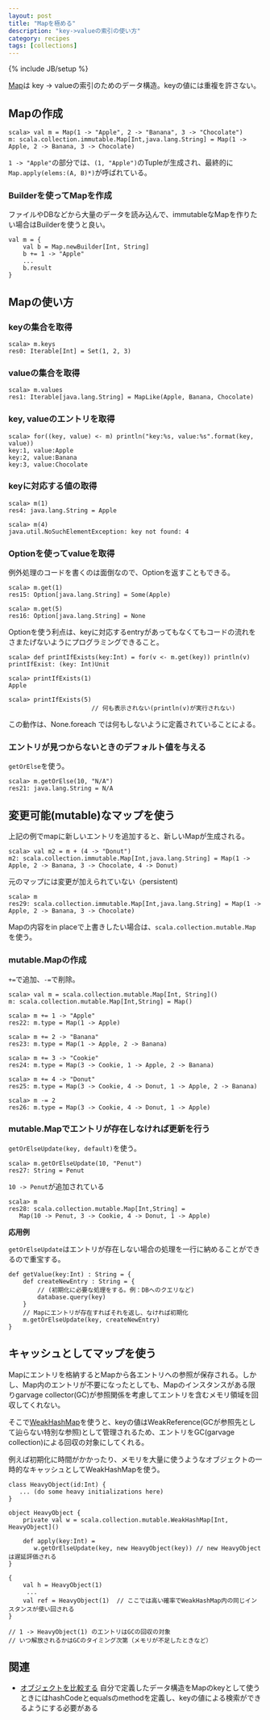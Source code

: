 ```yaml
---
layout: post
title: "Mapを極める"
description: "key->valueの索引の使い方"
category: recipes
tags: [collections]
---
```

{% include JB/setup %}

[Map](http://www.scala-lang.org/api/current/index.html#scala.collection.Map)は key -> valueの索引のためのデータ構造。keyの値には重複を許さない。

## Mapの作成

	scala> val m = Map(1 -> "Apple", 2 -> "Banana", 3 -> "Chocolate")
    m: scala.collection.immutable.Map[Int,java.lang.String] = Map(1 -> Apple, 2 -> Banana, 3 -> Chocolate)

`1 -> "Apple"`の部分では、`(1, "Apple")`のTupleが生成され、最終的に`Map.apply(elems:(A, B)*)`が呼ばれている。

### Builderを使ってMapを作成

ファイルやDBなどから大量のデータを読み込んで、immutableなMapを作りたい場合はBuilderを使うと良い。

	val m = {
		val b = Map.newBuilder[Int, String]
		b += 1 -> "Apple" 
		...   
		b.result
	}

## Mapの使い方

### keyの集合を取得

    scala> m.keys
    res0: Iterable[Int] = Set(1, 2, 3)

### valueの集合を取得

    scala> m.values
    res1: Iterable[java.lang.String] = MapLike(Apple, Banana, Chocolate)

### key, valueのエントリを取得

    scala> for((key, value) <- m) println("key:%s, value:%s".format(key, value))
    key:1, value:Apple
    key:2, value:Banana
    key:3, value:Chocolate

### keyに対応する値の取得

    scala> m(1)
    res4: java.lang.String = Apple
    
    scala> m(4)
    java.util.NoSuchElementException: key not found: 4

### Optionを使ってvalueを取得

例外処理のコードを書くのは面倒なので、Optionを返すこともできる。

	scala> m.get(1)
    res15: Option[java.lang.String] = Some(Apple)
    
    scala> m.get(5)
    res16: Option[java.lang.String] = None

Optionを使う利点は、keyに対応するentryがあってもなくてもコードの流れをさまたげないようにプログラミングできること。

    scala> def printIfExists(key:Int) = for(v <- m.get(key)) println(v)
    printIfExist: (key: Int)Unit
    
    scala> printIfExists(1)
    Apple
    
    scala> printIfExists(5)
                           // 何も表示されない(println(v)が実行されない)

この動作は、None.foreach では何もしないように定義されていることによる。

### エントリが見つからないときのデフォルト値を与える

`getOrElse`を使う。

	scala> m.getOrElse(10, "N/A")
	res21: java.lang.String = N/A


## 変更可能(mutable)なマップを使う

上記の例でmapに新しいエントリを追加すると、新しいMapが生成される。

	scala> val m2 = m + (4 -> "Donut")
	m2: scala.collection.immutable.Map[Int,java.lang.String] = Map(1 -> Apple, 2 -> Banana, 3 -> Chocolate, 4 -> Donut)

元のマップには変更が加えられていない（persistent)

	scala> m
	res29: scala.collection.immutable.Map[Int,java.lang.String] = Map(1 -> Apple, 2 -> Banana, 3 -> Chocolate)

Mapの内容をin placeで上書きしたい場合は、`scala.collection.mutable.Map`を使う。

### mutable.Mapの作成

`+=`で追加、`-=`で削除。

	scala> val m = scala.collection.mutable.Map[Int, String]()
    m: scala.collection.mutable.Map[Int,String] = Map()
    
    scala> m += 1 -> "Apple"
    res22: m.type = Map(1 -> Apple)
    
    scala> m += 2 -> "Banana"
    res23: m.type = Map(1 -> Apple, 2 -> Banana)
    
    scala> m += 3 -> "Cookie"
    res24: m.type = Map(3 -> Cookie, 1 -> Apple, 2 -> Banana)
    
    scala> m += 4 -> "Donut"
    res25: m.type = Map(3 -> Cookie, 4 -> Donut, 1 -> Apple, 2 -> Banana)
    
    scala> m -= 2
    res26: m.type = Map(3 -> Cookie, 4 -> Donut, 1 -> Apple)


### mutable.Mapでエントリが存在しなければ更新を行う

`getOrElseUpdate(key, default)`を使う。

	scala> m.getOrElseUpdate(10, "Penut")
    res27: String = Penut

`10 -> Penut`が追加されている

    scala> m
    res28: scala.collection.mutable.Map[Int,String] = 
	   Map(10 -> Penut, 3 -> Cookie, 4 -> Donut, 1 -> Apple)

**応用例**

`getOrElseUpdate`はエントリが存在しない場合の処理を一行に納めることができるので重宝する。

	def getValue(key:Int) : String = {
		def createNewEntry : String = {
			// (初期化に必要な処理をする。例：DBへのクエリなど)
			database.query(key)
		}
		// Mapにエントリが存在すればそれを返し、なければ初期化
		m.getOrElseUpdate(key, createNewEntry)
	}
	

## キャッシュとしてマップを使う

Mapにエントリを格納するとMapから各エントリへの参照が保存される。しかし、Map内のエントリが不要になったとしても、Mapのインスタンスがある限りgarvage collector(GC)が参照関係を考慮してエントリを含むメモリ領域を回収してくれない。

そこで[WeakHashMap](http://www.scala-lang.org/api/current/index.html#scala.collection.generic.GenMapFactory)を使うと、keyの値はWeakReference(GCが参照先として辿らない特別な参照)として管理されるため、エントリをGC(garvage collection)による回収の対象にしてくれる。

例えば初期化に時間がかかったり、メモリを大量に使うようなオブジェクトの一時的なキャッシュとしてWeakHashMapを使う。

	class HeavyObject(id:Int) {
	   ... (do some heavy initializations here)
	}

	object HeavyObject {
		private val w = scala.collection.mutable.WeakHashMap[Int, HeavyObject]()
	
		def apply(key:Int) = 
		   w.getOrElseUpdate(key, new HeavyObject(key)) // new HeavyObjectは遅延評価される
	}

	{
		val h = HeavyObject(1) 
         ...
		val ref = HeavyObject(1)  // ここでは高い確率でWeakHashMap内の同じインスタンスが使い回される
	}

	// 1 -> HeavyObject(1) のエントリはGCの回収の対象
	// いつ解放されるかはGCのタイミング次第（メモリが不足したときなど）



## 関連

* [オブジェクトを比較する]({{BASE_PATH}}/recipes/2012/07/05/equality)  自分で定義したデータ構造をMapのkeyとして使うときにはhashCodeとequalsのmethodを定義し、keyの値による検索ができるようにする必要がある
 
 
 

